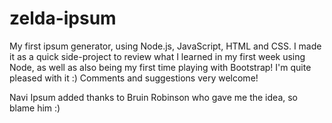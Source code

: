 # zelda-ipsum
My first ipsum generator, using Node.js, JavaScript, HTML and CSS. I made it as a quick side-project to review what I learned in my first week using Node, as well as also being my first time playing with Bootstrap! I'm quite pleased with it :) Comments and suggestions very welcome!

Navi Ipsum added thanks to Bruin Robinson who gave me the idea, so blame him :)
